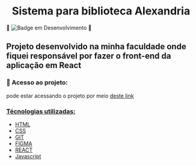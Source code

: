 <h1 align="center">Sistema para biblioteca Alexandria</h1>

:construction: ![Badge em Desenvolvimento](http://img.shields.io/static/v1?label=STATUS&message=EM%20DESENVOLVIMENTO&color=GREEN&style=for-the-badge) :construction:

<h2>Projeto desenvolvido na minha faculdade onde fiquei responsável por fazer o front-end da aplicação em React</h2>

<h3>📁 Acesso ao projeto:</h3>

<p>pode estar acessando o projeto por meio <a href="https://sistema-de-biblioteca-alexandria.vercel.app" target="_blank">deste link</p>

<h3>Técnologias utilizadas:</h3>

* HTML<br>
* CSS<br>
* GIT<br>
* FIGMA<br>
* REACT<br>
* Javascript<br>
